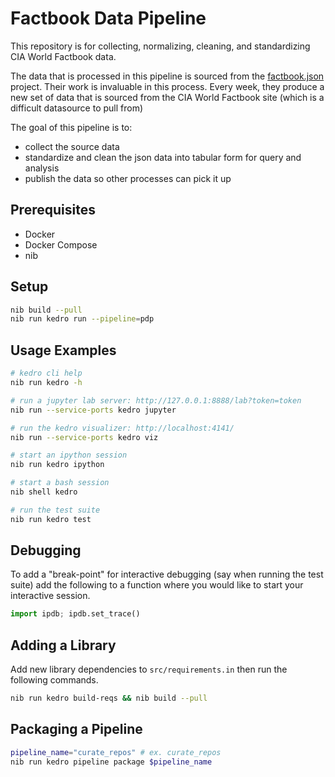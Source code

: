 # Factbook Data Pipeline

This repository is for collecting, normalizing, cleaning, and standardizing CIA World Factbook data.

The data that is processed in this pipeline is sourced from the [factbook.json](https://github.com/factbook/factbook.json)
 project. Their work is invaluable in this process. Every week, they produce a new set of data that is sourced from the CIA World Factbook site (which is a difficult datasource to pull from)

 The goal of this pipeline is to:

 * collect the source data
 * standardize and clean the json data into tabular form for query and analysis
 * publish the data so other processes can pick it up
 
## Prerequisites

* Docker
* Docker Compose
* nib

## Setup

```sh
nib build --pull
nib run kedro run --pipeline=pdp
```

## Usage Examples

```sh
# kedro cli help
nib run kedro -h

# run a jupyter lab server: http://127.0.0.1:8888/lab?token=token
nib run --service-ports kedro jupyter

# run the kedro visualizer: http://localhost:4141/
nib run --service-ports kedro viz

# start an ipython session
nib run kedro ipython

# start a bash session
nib shell kedro

# run the test suite
nib run kedro test
```

## Debugging

To add a "break-point" for interactive debugging (say when running the test suite) add the following to a function where you would like to start your interactive session.

```python
import ipdb; ipdb.set_trace()
```

## Adding a Library

Add new library dependencies to `src/requirements.in` then run the following commands.

```sh
nib run kedro build-reqs && nib build --pull
```

## Packaging a Pipeline

```sh
pipeline_name="curate_repos" # ex. curate_repos
nib run kedro pipeline package $pipeline_name
```
